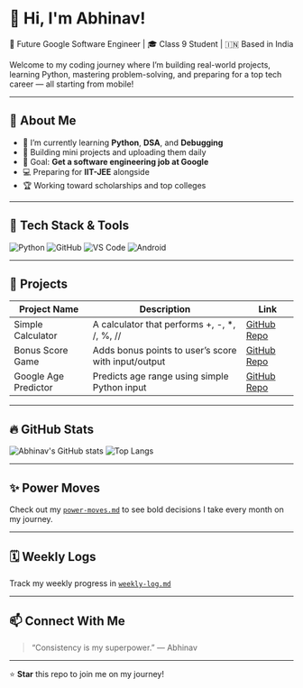 
# 👋 Hi, I'm Abhinav!

🚀 Future Google Software Engineer | 🎓 Class 9 Student | 🇮🇳 Based in India

Welcome to my coding journey where I’m building real-world projects, learning Python, mastering problem-solving, and preparing for a top tech career — all starting from mobile!

---

## 📌 About Me

- 🔭 I’m currently learning **Python**, **DSA**, and **Debugging**
- 🌱 Building mini projects and uploading them daily
- 🎯 Goal: **Get a software engineering job at Google**
- 💻 Preparing for **IIT-JEE** alongside
- 🏆 Working toward scholarships and top colleges

---

## 🧰 Tech Stack & Tools

![Python](https://img.shields.io/badge/Python-3776AB?style=for-the-badge&logo=python&logoColor=white)
![GitHub](https://img.shields.io/badge/GitHub-100000?style=for-the-badge&logo=github&logoColor=white)
![VS Code](https://img.shields.io/badge/VS%20Code-007ACC?style=for-the-badge&logo=visual-studio-code&logoColor=white)
![Android](https://img.shields.io/badge/Coding%20on-Android-brightgreen?style=for-the-badge&logo=android&logoColor=white)

---

## 📁 Projects

| Project Name | Description | Link |
|--------------|-------------|------|
| Simple Calculator | A calculator that performs +, -, *, /, %, // | [GitHub Repo](https://github.com/abhinav-coding/simple-calculator) |
| Bonus Score Game | Adds bonus points to user’s score with input/output | [GitHub Repo](https://github.com/abhinav-coding/bonus-score-game) |
| Google Age Predictor | Predicts age range using simple Python input | [GitHub Repo](https://github.com/abhinav-coding/google-age-predictor) |

---

## 🔥 GitHub Stats

![Abhinav's GitHub stats](https://github-readme-stats.vercel.app/api?username=abhinav-coding&show_icons=true&theme=tokyonight)
![Top Langs](https://github-readme-stats.vercel.app/api/top-langs/?username=abhinav-coding&layout=compact&theme=tokyonight)

---

## ✨ Power Moves

Check out my [`power-moves.md`](./power-moves.md) to see bold decisions I take every month on my journey.

---

## 🗓️ Weekly Logs

Track my weekly progress in [`weekly-log.md`](./weekly-log.md)

---

## 📫 Connect With Me

> “Consistency is my superpower.” — Abhinav

---

⭐️ **Star** this repo to join me on my journey!
